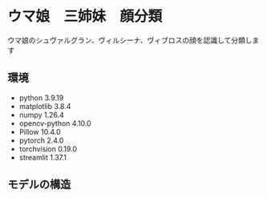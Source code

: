 # ウマ娘　三姉妹　顔分類
ウマ娘のシュヴァルグラン、ヴィルシーナ、ヴィブロスの顔を認識して分類します

## 環境
* python 3.9.19
* matplotlib 3.8.4
* numpy 1.26.4
* opencv-python 4.10.0
* Pillow 10.4.0
* pytorch 2.4.0
* torchvision 0.19.0
* streamlit 1.37.1

## モデルの構造